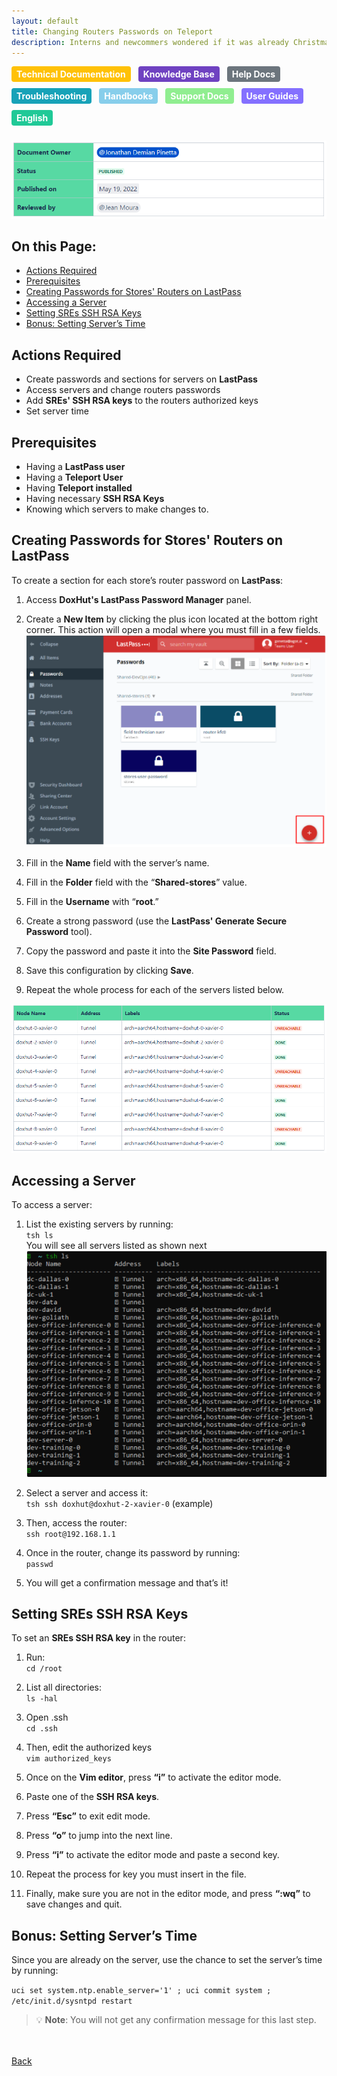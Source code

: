 ```yaml
---
layout: default
title: Changing Routers Passwords on Teleport
description: Interns and newcommers wondered if it was already Christmas
---
```


<style>
.tag {
  display: inline-block;
  padding: 4px 8px;
  border-radius: 4px;
  color: #fff;
  font-size: 14px;
  font-weight: bold;
  margin-right: 8px;
  margin-bottom: 10px;
}

/* Add the background colors for each category */
.tag:nth-child(1) { background-color: #007bff; } /* UX Writing */
.tag:nth-child(2) { background-color: #28a745; } /* Technical Specification */
.tag:nth-child(3) { background-color: #dc3545; } /* API Docs */
.tag:nth-child(4) { background-color: #ffc107; } /* Technical Documentation */
.tag:nth-child(5) { background-color: #6f42c1; } /* Knowledge Base */
.tag:nth-child(6) { background-color: #fd7e14; } /* Translation */
.tag:nth-child(7) { background-color: #20c997; } /* English */
.tag:nth-child(8) { background-color: #e83e8c; } /* Installation Guides */
.tag:nth-child(9) { background-color: #6c757d; } /* Help Docs */
.tag:nth-child(10) { background-color: #17a2b8; } /* Troubleshooting */
.tag:nth-child(11) { background-color: #87ceeb; } /* Handbooks */
.tag:nth-child(12) { background-color: #90ee90; } /* Support Docs */
.tag:nth-child(13) { background-color: #ff6666; } /* Project Docs */
.tag:nth-child(14) { background-color: #ffff99; } /* Portuguese */
.tag:nth-child(15) { background-color: #d291bc; } /* Release Notes */
.tag:nth-child(16) { background-color: #ffb347; } /* German */
.tag:nth-child(17) { background-color: #98d8d8; } /* SDK */
.tag:nth-child(18) { background-color: #ffb6c1; } /* Product Discovery */
.tag:nth-child(19) { background-color: #d3d3d3; } /* UX Design */
.tag:nth-child(20) { background-color: #afeeee; } /* Spanish */
.tag:nth-child(21) { background-color: #cd853f; } /* Copywriting */
.tag:nth-child(22) { background-color: #ffa07a; } /* Microcopy */
.tag:nth-child(23) { background-color: #f08080; } /* Educational Material */
.tag:nth-child(24) { background-color: #da70d6; } /* Localization */
.tag:nth-child(25) { background-color: #8470ff; } /* User Guides */
</style>

<span class="tag" style="background-color: #ffc107;">Technical Documentation</span>
<span class="tag" style="background-color: #6f42c1;">Knowledge Base</span>
<span class="tag" style="background-color: #6c757d;">Help Docs</span>
<span class="tag" style="background-color: #17a2b8;">Troubleshooting</span>
<span class="tag" style="background-color: #87ceeb;">Handbooks</span>
<span class="tag" style="background-color: #90ee90;">Support Docs</span>
<span class="tag" style="background-color: #8470ff;">User Guides</span>
<span class="tag" style="background-color: #20c997;">English</span>


![intro](images-changingpasswords-info.png)

## On this Page:

- [Actions Required](#actions-required)
- [Prerequisites](#prerequisites)
- [Creating Passwords for Stores' Routers on LastPass](#creating-passwords-for-stores-routers-on-lastpass)
- [Accessing a Server](#accessing-a-server)
- [Setting SREs SSH RSA Keys](#setting-sres-ssh-rsa-keys)
- [Bonus: Setting Server’s Time](#bonus-setting-servers-time)

## Actions Required

- Create passwords and sections for servers on **LastPass**
- Access servers and change routers passwords
- Add **SREs' SSH RSA keys** to the routers authorized keys
- Set server time

## Prerequisites

- Having a **LastPass user**
- Having a **Teleport User**
- Having **Teleport installed**
- Having necessary **SSH RSA Keys**
- Knowing which servers to make changes to.

## Creating Passwords for Stores' Routers on LastPass

To create a section for each store’s router password on **LastPass**:

1. Access **DoxHut's LastPass Password Manager** panel.<br>

2. Create a **New Item** by clicking the plus icon located at the bottom right corner. This action will open a modal where you must fill in a few fields. <br> 
![createnew](images-changingpasswords-createnew.png)<br>

3. Fill in the **Name** field with the server’s name.<br>

4. Fill in the **Folder** field with the “**Shared-stores**” value.<br>

5. Fill in the **Username** with “**root**.”<br>

6. Create a strong password (use the **LastPass' Generate Secure Password** tool).<br>

7. Copy the password and paste it into the **Site Password** field.<br>

8. Save this configuration by clicking **Save**.<br>

9. Repeat the whole process for each of the servers listed below.<br>

![createnew2](images-changingpasswords-createnew2.png)

## Accessing a Server

To access a server:

1. List the existing servers by running: <br>
`tsh ls` <br>
   You will see all servers listed as shown next 
   ![servers](images-changingpasswords-serverslist.png)

2. Select a server and access it:<br>
`tsh ssh doxhut@doxhut-2-xavier-0` (example)

3. Then, access the router:<br>
`ssh root@192.168.1.1`

4. Once in the router, change its password by running:<br>
`passwd`

5. You will get a confirmation message and that’s it!<br>

## Setting SREs SSH RSA Keys

To set an **SREs SSH RSA key** in the router:<br>

1. Run:<br>
`cd /root`

2. List all directories:<br>
`ls -hal`

3. Open .ssh<br>
`cd .ssh`

4. Then, edit the authorized keys<br>
`vim authorized_keys`

5. Once on the **Vim editor**, press **“i”** to activate the editor mode.<br>

6. Paste one of the **SSH RSA keys**.<br>

7. Press **“Esc”** to exit edit mode.<br>

8. Press **“o”** to jump into the next line.<br>

9. Press **“i”** to activate the editor mode and paste a second key.<br>

10. Repeat the process for key you must insert in the file.<br>

11. Finally, make sure you are not in the editor mode, and press **“:wq”** to save changes and quit. <br>

## Bonus: Setting Server’s Time

Since you are already on the server, use the chance to set the server’s time by running:

`uci set system.ntp.enable_server='1' ; uci commit system ; /etc/init.d/sysntpd restart`<br>

> 💡 **Note**: You will not get any confirmation message for this last step.

<br><br>
[Back](./)